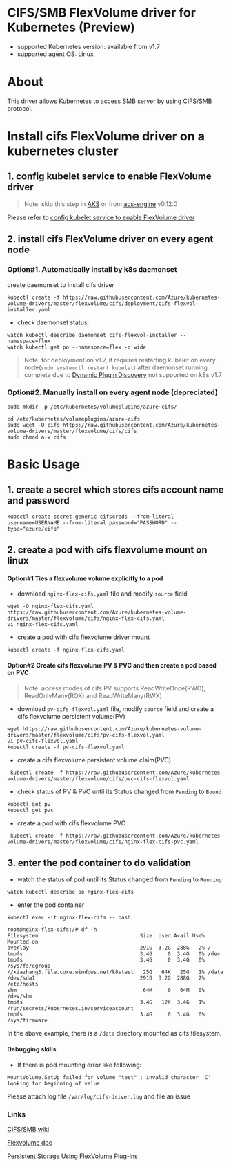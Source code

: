 # CIFS/SMB FlexVolume driver for Kubernetes (Preview)
 - supported Kubernetes version: available from v1.7
 - supported agent OS: Linux 

# About
This driver allows Kubernetes to access SMB server by using [CIFS/SMB](https://en.wikipedia.org/wiki/Server_Message_Block) protocol.

# Install cifs FlexVolume driver on a kubernetes cluster
## 1. config kubelet service to enable FlexVolume driver
> Note: skip this step in [AKS](https://azure.microsoft.com/en-us/services/container-service/) or from [acs-engine](https://github.com/Azure/acs-engine) v0.12.0

Please refer to [config kubelet service to enable FlexVolume driver](https://github.com/Azure/kubernetes-volume-drivers/blob/master/flexvolume/README.md#config-kubelet-service-to-enable-flexvolume-driver)
 
## 2. install cifs FlexVolume driver on every agent node
### Option#1. Automatically install by k8s daemonset
create daemonset to install cifs driver
```
kubectl create -f https://raw.githubusercontent.com/Azure/kubernetes-volume-drivers/master/flexvolume/cifs/deployment/cifs-flexvol-installer.yaml
```
 - check daemonset status:
```
watch kubectl describe daemonset cifs-flexvol-installer --namespace=flex
watch kubectl get po --namespace=flex -o wide
```
> Note: for deployment on v1.7, it requires restarting kubelet on every node(`sudo systemctl restart kubelet`) after daemonset running complete due to [Dynamic Plugin Discovery](https://github.com/kubernetes/community/blob/master/contributors/devel/flexvolume.md#dynamic-plugin-discovery) not supported on k8s v1.7

### Option#2. Manually install on every agent node (depreciated)
```
sudo mkdir -p /etc/kubernetes/volumeplugins/azure~cifs/

cd /etc/kubernetes/volumeplugins/azure~cifs
sudo wget -O cifs https://raw.githubusercontent.com/Azure/kubernetes-volume-drivers/master/flexvolume/cifs/cifs
sudo chmod a+x cifs
```

# Basic Usage
## 1. create a secret which stores cifs account name and password
```
kubectl create secret generic cifscreds --from-literal username=USERNAME --from-literal password="PASSWORD" --type="azure/cifs"
```

## 2. create a pod with cifs flexvolume mount on linux
#### Option#1 Ties a flexvolume volume explicitly to a pod
- download `nginx-flex-cifs.yaml` file and modify `source` field
```
wget -O nginx-flex-cifs.yaml https://raw.githubusercontent.com/Azure/kubernetes-volume-drivers/master/flexvolume/cifs/nginx-flex-cifs.yaml
vi nginx-flex-cifs.yaml
```
 - create a pod with cifs flexvolume driver mount
```
kubectl create -f nginx-flex-cifs.yaml
```

#### Option#2 Create cifs flexvolume PV & PVC and then create a pod based on PVC
 > Note: access modes of cifs PV supports ReadWriteOnce(RWO), ReadOnlyMany(ROX) and ReadWriteMany(RWX)
 - download `pv-cifs-flexvol.yaml` file, modify `source` field and create a cifs flexvolume persistent volume(PV)
```
wget https://raw.githubusercontent.com/Azure/kubernetes-volume-drivers/master/flexvolume/cifs/pv-cifs-flexvol.yaml
vi pv-cifs-flexvol.yaml
kubectl create -f pv-cifs-flexvol.yaml
```

 - create a cifs flexvolume persistent volume claim(PVC)
```
 kubectl create -f https://raw.githubusercontent.com/Azure/kubernetes-volume-drivers/master/flexvolume/cifs/pvc-cifs-flexvol.yaml
```

 - check status of PV & PVC until its Status changed from `Pending` to `Bound`
 ```
 kubectl get pv
 kubectl get pvc
 ```
 
 - create a pod with cifs flexvolume PVC
```
 kubectl create -f https://raw.githubusercontent.com/Azure/kubernetes-volume-drivers/master/flexvolume/cifs/nginx-flex-cifs-pvc.yaml
 ```

## 3. enter the pod container to do validation
 - watch the status of pod until its Status changed from `Pending` to `Running`
```
watch kubectl describe po nginx-flex-cifs
```
 - enter the pod container
```
kubectl exec -it nginx-flex-cifs -- bash
```

```
root@nginx-flex-cifs:/# df -h
Filesystem                                 Size  Used Avail Use% Mounted on
overlay                                    291G  3.2G  288G   2% /
tmpfs                                      3.4G     0  3.4G   0% /dev
tmpfs                                      3.4G     0  3.4G   0% /sys/fs/cgroup
//xiazhang3.file.core.windows.net/k8stest   25G   64K   25G   1% /data
/dev/sda1                                  291G  3.2G  288G   2% /etc/hosts
shm                                         64M     0   64M   0% /dev/shm
tmpfs                                      3.4G   12K  3.4G   1% /run/secrets/kubernetes.io/serviceaccount
tmpfs                                      3.4G     0  3.4G   0% /sys/firmware
```
In the above example, there is a `/data` directory mounted as cifs filesystem.

#### Debugging skills
 - If there is pod mounting error like following:
```
MountVolume.SetUp failed for volume "test" : invalid character 'C' looking for beginning of value
```
Please attach log file `/var/log/cifs-driver.log` and file an issue

### Links
[CIFS/SMB wiki](https://en.wikipedia.org/wiki/Server_Message_Block)

[Flexvolume doc](https://github.com/kubernetes/community/blob/master/contributors/devel/flexvolume.md)

[Persistent Storage Using FlexVolume Plug-ins](https://docs.openshift.org/latest/install_config/persistent_storage/persistent_storage_flex_volume.html)
